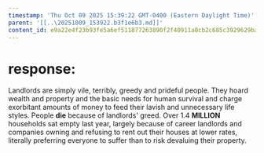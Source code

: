 ```yaml
---
timestamp: 'Thu Oct 09 2025 15:39:22 GMT-0400 (Eastern Daylight Time)'
parent: '[[..\20251009_153922.b3f1e6b3.md]]'
content_id: e9a22e4f23b93fe5a6ef511877263890f2f40911a0cb2c685c3929629babbf79
---
```


# response:

Landlords are simply vile, terribly, greedy and prideful people. They hoard wealth and property and the basic needs for human survival and charge exorbitant amounts of money to feed their lavish and unnecessary life styles. People **die** because of landlords' greed. Over 1.4 **MILLION** households sat empty last year, largely because of career landlords and companies owning and refusing to rent out their houses at lower rates, literally preferring everyone to suffer than to risk devaluing their property.
